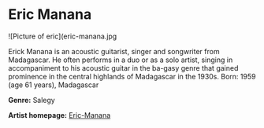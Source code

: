 # Eric Manana

![Picture of eric](eric-manana.jpg

Erick Manana is an acoustic guitarist, singer and songwriter from Madagascar. He often performs in a duo or as a solo artist, singing in accompaniment to his acoustic guitar in the ba-gasy genre that gained prominence in the central highlands of Madagascar in the 1930s.
Born: 1959 (age 61 years), Madagascar

**Genre:** Salegy




**Artist homepage:** [Eric-Manana](https://web.facebook.com/erickmananaPAGEOFFICIELLE/?_rdc=1&_)
